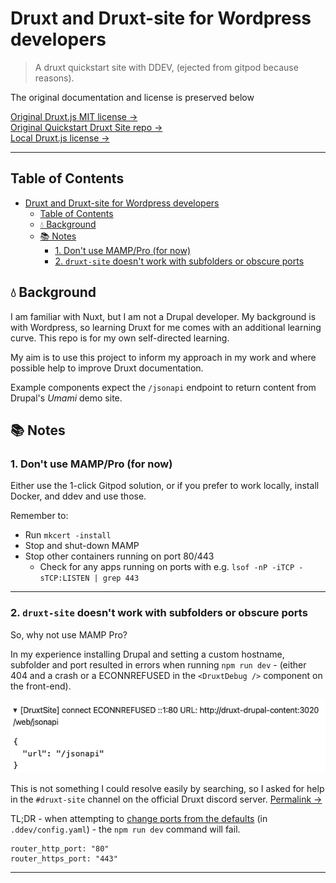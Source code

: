# Druxt and Druxt-site for Wordpress developers

> A druxt quickstart site with DDEV, (ejected from gitpod because reasons).

The original documentation and license is preserved below

[Original Druxt.js MIT license &rarr;](https://github.com/druxt/druxt.js/blob/develop/LICENSE)<br>
[Original Quickstart Druxt Site repo &rarr;](https://github.com/druxt/quickstart-druxt-site)<br>
[Local Druxt.js license &rarr;](https://github.com/miclgael/druxt-sandbox-next/blob/mg-tweaks/LICENSE-druxt)

---

## Table of Contents

- [Druxt and Druxt-site for Wordpress developers](#druxt-and-druxt-site-for-wordpress-developers)
  - [Table of Contents](#table-of-contents)
  - [💧 Background](#-background)
  - [📚 Notes](#-notes)
    - [1. Don't use MAMP/Pro (for now)](#1-dont-use-mamppro-for-now)
    - [2. `druxt-site` doesn't work with subfolders or obscure ports](#2-druxt-site-doesnt-work-with-subfolders-or-obscure-ports)

## 💧 Background

I am familiar with Nuxt, but I am not a Drupal developer. My background is with Wordpress, so learning Druxt for me comes with an additional learning curve. This repo is for my own self-directed learning.

My aim is to use this project to inform my approach in my work and where possible help to improve Druxt documentation.

Example components expect the `/jsonapi` endpoint to return content from Drupal's _Umami_ demo site.

## 📚 Notes

### 1. Don't use MAMP/Pro (for now)

Either use the 1-click Gitpod solution, or if you prefer to work locally, install Docker, and ddev and use those.

Remember to:

- Run `mkcert -install`
- Stop and shut-down MAMP
- Stop other containers running on port 80/443
  - Check for any apps running on ports with e.g. `lsof -nP -iTCP -sTCP:LISTEN | grep 443`

---

### 2. `druxt-site` doesn't work with subfolders or obscure ports

So, why not use MAMP Pro?

In my experience installing Drupal and setting a custom hostname, subfolder and port resulted in errors when running `npm run dev` - (either 404 and a crash or a ECONNREFUSED in the `<DruxtDebug />` component on the front-end).

![DruxtSite debug component producing ECONNREFUSED error](.github/documentation/screenshhots/2022-03-26-09-14-58.png)

This is not something I could resolve easily by searching, so I asked for help in the `#druxt-site` channel on the official Druxt discord server. [Permalink &rarr;](https://discord.com/channels/753866667590680587/849520152102043649/954666298212757534)

TL;DR - when attempting to [change ports from the defaults](https://ddev.readthedocs.io/en/stable/users/extend/config_yaml/#ddevconfigyaml-options) (in `.ddev/config.yaml`) - the `npm run dev` command will fail.

```
router_http_port: "80"
router_https_port: "443"
```

---
